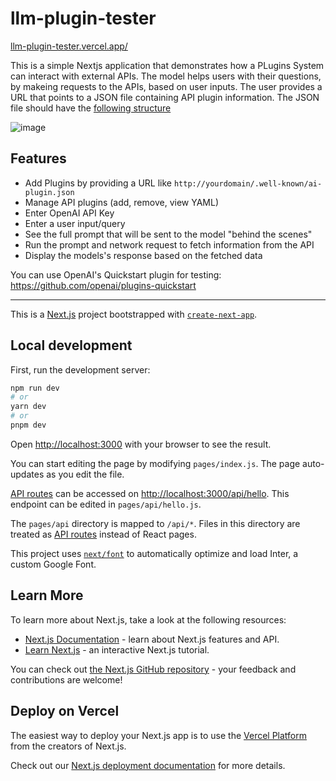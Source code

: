 # llm-plugin-tester

[llm-plugin-tester.vercel.app/](https://llm-plugin-tester.vercel.app/)

This is a simple Nextjs application that demonstrates how a PLugins System can interact with external APIs. The model helps users with their questions, by makeing requests to the APIs, based on user inputs.
The user provides a URL that points to a JSON file containing API plugin information. The JSON file should have the [following structure](https://platform.openai.com/docs/plugins/getting-started/plugin-manifest)

![image](https://user-images.githubusercontent.com/64021988/231303548-b25c99ca-bbce-49b8-bbf4-a3b81e59eb9f.png)

## Features

- Add Plugins by providing a URL like `http://yourdomain/.well-known/ai-plugin.json`
- Manage API plugins (add, remove, view YAML)
- Enter OpenAI API Key
- Enter a user input/query 
- See the full prompt that will be sent to the model "behind the scenes"
- Run the prompt and network request to fetch information from the API
- Display the models's response based on the fetched data

You can use OpenAI's Quickstart plugin for testing: https://github.com/openai/plugins-quickstart

---

This is a [Next.js](https://nextjs.org/) project bootstrapped with [`create-next-app`](https://github.com/vercel/next.js/tree/canary/packages/create-next-app).

## Local development

First, run the development server:

```bash
npm run dev
# or
yarn dev
# or
pnpm dev
```

Open [http://localhost:3000](http://localhost:3000) with your browser to see the result.

You can start editing the page by modifying `pages/index.js`. The page auto-updates as you edit the file.

[API routes](https://nextjs.org/docs/api-routes/introduction) can be accessed on [http://localhost:3000/api/hello](http://localhost:3000/api/hello). This endpoint can be edited in `pages/api/hello.js`.

The `pages/api` directory is mapped to `/api/*`. Files in this directory are treated as [API routes](https://nextjs.org/docs/api-routes/introduction) instead of React pages.

This project uses [`next/font`](https://nextjs.org/docs/basic-features/font-optimization) to automatically optimize and load Inter, a custom Google Font.

## Learn More

To learn more about Next.js, take a look at the following resources:

- [Next.js Documentation](https://nextjs.org/docs) - learn about Next.js features and API.
- [Learn Next.js](https://nextjs.org/learn) - an interactive Next.js tutorial.

You can check out [the Next.js GitHub repository](https://github.com/vercel/next.js/) - your feedback and contributions are welcome!

## Deploy on Vercel

The easiest way to deploy your Next.js app is to use the [Vercel Platform](https://vercel.com/new?utm_medium=default-template&filter=next.js&utm_source=create-next-app&utm_campaign=create-next-app-readme) from the creators of Next.js.

Check out our [Next.js deployment documentation](https://nextjs.org/docs/deployment) for more details.
